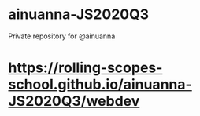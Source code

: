 # ainuanna-JS2020Q3
Private repository for @ainuanna
# https://rolling-scopes-school.github.io/ainuanna-JS2020Q3/webdev

